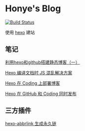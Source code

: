 ﻿# Honye's Blog

[![Build Status](https://travis-ci.org/Honye/Honye.github.io.svg?branch=hexo-config)](https://travis-ci.org/Honye/Honye.github.io)

使用 [hexo](https://hexo.io/) 建站

## 笔记

[利用hexo和github搭建静态博客（一）](https://www.jianshu.com/p/0c14e0000998)

[Hexo 编译文档时 JS 混乱解决方案](https://www.jianshu.com/p/f432500fdfc2)

[Hexo 在 Coding 上部署博客](https://www.jianshu.com/p/f7b6d5d62dd0)

[Hexo 在 GitHub 和 Coding 同时发布](https://www.jianshu.com/p/9215862b5eda)

## 三方插件
[hexo-abbrlink 生成永久链](https://github.com/rozbo/hexo-abbrlink)